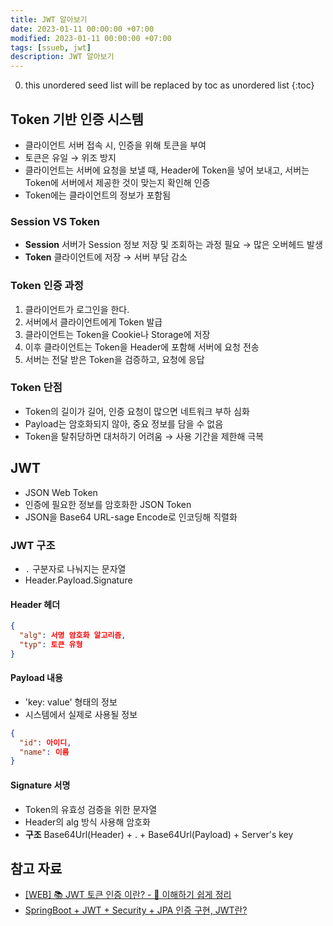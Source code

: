 ```yaml
---
title: JWT 알아보기
date: 2023-01-11 00:00:00 +07:00
modified: 2023-01-11 00:00:00 +07:00
tags: [ssueb, jwt]
description: JWT 알아보기
---
```


0. this unordered seed list will be replaced by toc as unordered list
{:toc}

## Token 기반 인증 시스템
- 클라이언트 서버 접속 시, 인증을 위해 토큰을 부여
- 토큰은 유일 → 위조 방지
- 클라이언트는 서버에 요청을 보낼 때, Header에 Token을 넣어 보내고, 서버는 Token에 서버에서 제공한 것이 맞는지 확인해 인증
- Token에는 클라이언트의 정보가 포함됨

### Session VS Token
- **Session** 서버가 Session 정보 저장 및 조회하는 과정 필요 → 많은 오버헤드 발생
- **Token** 클라이언트에 저장 → 서버 부담 감소

### Token 인증 과정
1. 클라이언트가 로그인을 한다.
2. 서버에서 클라이언트에게 Token 발급
3. 클라이언트는 Token을 Cookie나 Storage에 저장
4. 이후 클라이언트는 Token을 Header에 포함해 서버에 요청 전송
5. 서버는 전달 받은 Token을 검증하고, 요청에 응답

### Token 단점
- Token의 길이가 길어, 인증 요청이 많으면 네트워크 부하 심화
- Payload는 암호화되지 않아, 중요 정보를 담을 수 없음
- Token을 탈취당하면 대처하기 어려움 → 사용 기간을 제한해 극복

## JWT
- JSON Web Token
- 인증에 필요한 정보를 암호화한 JSON Token
- JSON을 Base64 URL-sage Encode로 인코딩해 직렬화

### JWT 구조
- `.` 구분자로 나눠지는 문자열
- Header.Payload.Signature

#### Header 헤더
```json
{
  "alg": 서명 암호화 알고리즘,
  "typ": 토큰 유형
}
```

#### Payload 내용
- 'key: value' 형태의 정보
- 시스템에서 실제로 사용될 정보  
```json
{
  "id": 아이디,
  "name": 이름
}
```

#### Signature 서명
- Token의 유효성 검증을 위한 문자열
- Header의 alg 방식 사용해 암호화
- **구조** Base64Url(Header) + . + Base64Url(Payload) + Server's key

## 참고 자료
- [[WEB] 📚 JWT 토큰 인증 이란? - 💯 이해하기 쉽게 정리](https://inpa.tistory.com/entry/WEB-%F0%9F%93%9A-JWTjson-web-token-%EB%9E%80-%F0%9F%92%AF-%EC%A0%95%EB%A6%AC#Token_%EC%9D%B8%EC%A6%9D)
- [SpringBoot + JWT + Security + JPA 인증 구현, JWT란?](https://aljjabaegi.tistory.com/659)
